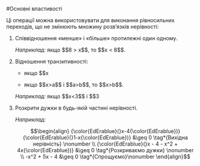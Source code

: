 #Основні властивості

<p>Ці операції можна використовувати для виконання рівносильних переходів, що не змінюють множину розв’язків нерівності:</p>

<ol>
<li><p>Співвідношення «менше» і «більше» протилежні один одному.</p>
<p><i>Наприклад:</i> якщо $$8 > x$$, то $$x < 8$$.</p></li>
<li><p>Відношення транзитивності:</p>
<ul>
<li><p>якщо $$x<a$$ і $$a<b$$, то $$x<b$$;</p></li>
<li><p>якщо $$x>a$$ і $$a>b$$, то $$x>b$$.</p></li>
</ul>
<p><i>Наприклад:</i> якщо $$x<3$$ і $$3<y$$, то $$x<y$$.</p></li>
<li><p>Розкрити дужки в будь-якій частині нерівності.</p>
<p><i>Наприклад:</i></p>
<p align="center">$$\begin{align}
			{\color{EdErablue}(}x-4{\color{EdErablue})}{\color{EdErablue}(}1-x{\color{EdErablue})} &\geq 0  \tag*{Вихідна нерівність} \nonumber \\
			{\color{EdErablue}(}x - 4 - x^2 + 4x{\color{EdErablue})} &\geq 0  \tag*{Розкриваємо дужки} \nonumber \\
			-x^2 + 5x - 4 &\geq 0 \tag*{Спрощуємо}\nonumber 
			\end{align}$$
</p></li>
</ol>


